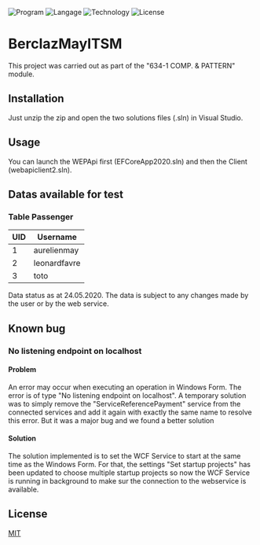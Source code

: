 ![Program](https://img.shields.io/badge/program-Visual%20Studio-blueviolet)
![Langage](https://img.shields.io/badge/langage-C%23-brightgreen)
![Technology](https://img.shields.io/badge/technology-.NET%20Framework%204.7.2-blue)
![License](https://img.shields.io/badge/license-MIT-green)

# BerclazMayITSM

This project was carried out as part of the "634-1 COMP. & PATTERN" module.

## Installation

Just unzip the zip and open the two solutions files (.sln) in Visual Studio.

## Usage

You can launch the WEPApi first (EFCoreApp2020.sln) and then the Client (webapiclient2.sln).

## Datas available for test
### Table Passenger

| UID  | Username |
| ------------- | ------------- |
| 1  | aurelienmay  |
| 2  | leonardfavre  |
| 3  | toto  |

Data status as at 24.05.2020. The data is subject to any changes made by the user or by the web service.


## Known bug
### No listening endpoint on localhost
#### Problem

An error may occur when executing an operation in Windows Form. The error is of type "No listening endpoint on localhost". A temporary solution was to simply remove the "ServiceReferencePayment" service from the connected services and add it again with exactly the same name to resolve this error. But it was a major bug and we found a better solution

#### Solution

The solution implemented is to set the WCF Service to start at the same time as the Windows Form. For that, the settings "Set startup projects" has been updated to choose multiple startup projects so now the WCF Service is running in background to make sur the connection to the webservice is available.


## License
[MIT](https://choosealicense.com/licenses/mit/)
